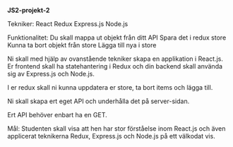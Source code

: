 **JS2-projekt-2**

Tekniker:
React
Redux
Express.js
Node.js

Funktionalitet:
Du skall mappa ut objekt från ditt API
Spara det i redux store
Kunna ta bort objekt från store
Lägga till nya i store

Ni skall med hjälp av ovanstående tekniker skapa en applikation i React.js. Er frontend skall ha statehantering i Redux och din backend skall använda sig av Express.js och Node.js.

I er redux skall ni kunna uppdatera er store, ta bort items och lägga till.

Ni skall skapa ert eget API och underhålla det på server-sidan.

Ert API behöver enbart ha en GET.

Mål:
Studenten skall visa att hen har stor förståelse inom React.js och även applicerat teknikerna Redux, Express.js och Node.js på ett välkodat vis.
